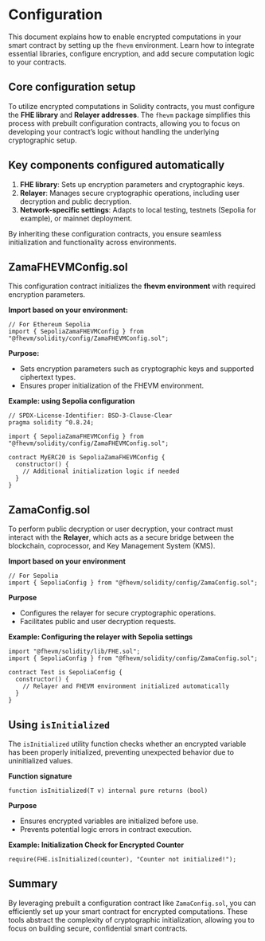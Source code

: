 # Configuration

This document explains how to enable encrypted computations in your smart contract by setting up the `fhevm` environment. Learn how to integrate essential libraries, configure encryption, and add secure computation logic to your contracts.

## Core configuration setup

To utilize encrypted computations in Solidity contracts, you must configure the **FHE library** and **Relayer addresses**. The `fhevm` package simplifies this process with prebuilt configuration contracts, allowing you to focus on developing your contract’s logic without handling the underlying cryptographic setup.

## Key components configured automatically

1. **FHE library**: Sets up encryption parameters and cryptographic keys.
2. **Relayer**: Manages secure cryptographic operations, including user decryption and public decryption.
3. **Network-specific settings**: Adapts to local testing, testnets (Sepolia for example), or mainnet deployment.

By inheriting these configuration contracts, you ensure seamless initialization and functionality across environments.

## ZamaFHEVMConfig.sol

This configuration contract initializes the **fhevm environment** with required encryption parameters.

**Import based on your environment:**

```solidity
// For Ethereum Sepolia
import { SepoliaZamaFHEVMConfig } from "@fhevm/solidity/config/ZamaFHEVMConfig.sol";
```

**Purpose:**

- Sets encryption parameters such as cryptographic keys and supported ciphertext types.
- Ensures proper initialization of the FHEVM environment.

**Example: using Sepolia configuration**

```solidity
// SPDX-License-Identifier: BSD-3-Clause-Clear
pragma solidity ^0.8.24;

import { SepoliaZamaFHEVMConfig } from "@fhevm/solidity/config/ZamaFHEVMConfig.sol";

contract MyERC20 is SepoliaZamaFHEVMConfig {
  constructor() {
    // Additional initialization logic if needed
  }
}
```

## ZamaConfig.sol

To perform public decryption or user decryption, your contract must interact with the **Relayer**, which acts as a secure bridge between the blockchain, coprocessor, and Key Management System (KMS).

**Import based on your environment**

```solidity
// For Sepolia
import { SepoliaConfig } from "@fhevm/solidity/config/ZamaConfig.sol";
```

**Purpose**

- Configures the relayer for secure cryptographic operations.
- Facilitates public and user decryption requests.

**Example: Configuring the relayer with Sepolia settings**

```solidity
import "@fhevm/solidity/lib/FHE.sol";
import { SepoliaConfig } from "@fhevm/solidity/config/ZamaConfig.sol";

contract Test is SepoliaConfig {
  constructor() {
    // Relayer and FHEVM environment initialized automatically
  }
}
```

## Using `isInitialized`

The `isInitialized` utility function checks whether an encrypted variable has been properly initialized, preventing unexpected behavior due to uninitialized values.

**Function signature**

```solidity
function isInitialized(T v) internal pure returns (bool)
```

**Purpose**

- Ensures encrypted variables are initialized before use.
- Prevents potential logic errors in contract execution.

**Example: Initialization Check for Encrypted Counter**

```solidity
require(FHE.isInitialized(counter), "Counter not initialized!");
```

## Summary

By leveraging prebuilt a configuration contract like `ZamaConfig.sol`, you can efficiently set up your smart contract for encrypted computations. These tools abstract the complexity of cryptographic initialization, allowing you to focus on building secure, confidential smart contracts.
